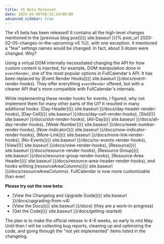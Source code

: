 ```yaml
---
title: V5 Beta Released
date: 2020-04-06T08:15:24+00:00
advanced_sidebar: true
---
```


The v5 beta has been released! It contains all the high-level changes mentioned in the [previous blog post]({{ site.baseurl }}{% post_url 2020-02-05-changes-in-the-upcoming-v5 %}), with one exception. It mentioned a "few" settings names would be changed. In fact, about 3 dozen were changed. Why?

Using a virtual DOM internally necessitated changing the API for how custom content is injected, for example, DOM manipulation done in `eventRender`, one of the most popular options in FullCalendar's API. It has been replaced by [Event Render Hooks]({{ site.baseurl }}/docs/event-render-hooks). They offer everything `eventRender` offered, but with a cleaner API that's more compatible with FullCalendar's internals.

While implementing these render hooks for events, I figured, why not implement them for many other parts of the UI? It resulted in many additional hooks: [Day-Header]({{ site.baseurl }}/docs/day-header-render-hooks), [Day-Cell]({{ site.baseurl }}/docs/day-cell-render-hooks), [Slot]({{ site.baseurl }}/docs/slot-render-hooks), [All-Day]({{ site.baseurl }}/docs/all-day-render-hooks), [Week-Number]({{ site.baseurl }}/docs/week-number-render-hooks), [Now-Indicator]({{ site.baseurl }}/docs/now-indicator-render-hooks), [More-Link]({{ site.baseurl }}/docs/more-link-render-hooks), [No-Events]({{ site.baseurl }}/docs/no-events-render-hooks), [View]({{ site.baseurl }}/docs/view-render-hooks), [Resource]({{ site.baseurl }}/docs/resource-render-hooks), [Resource Group]({{ site.baseurl }}/docs/resource-group-render-hooks), [Resource-Area Header]({{ site.baseurl }}/docs/resource-area-header-render-hooks), and hooks withing [resourceAreaColumns]({{ site.baseurl }}/docs/resourceAreaColumns). FullCalendar is now more customizable than ever!

**Please try out the new beta:**

- [View the Changelog and Upgrade Guide]({{ site.baseurl }}/docs/upgrading-from-v4)
- [View the Docs]({{ site.baseurl }}/docs) (they are a work-in-progress)
- [Get the Code]({{ site.baseurl }}/docs/getting-started)

The plan is to make the official release in 4-6 weeks, so early to mid May. Until then I will be collecting bug reports, cleaning up and optimizing the code, and going through the "not yet implemented" items listed in the changelog.
